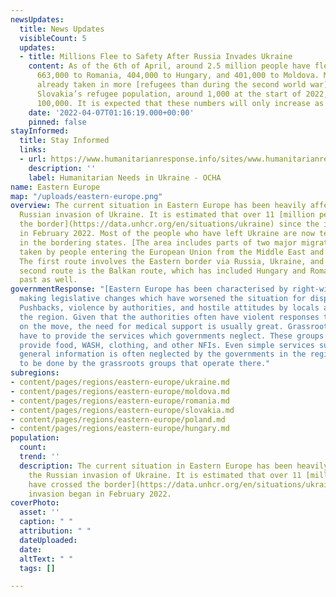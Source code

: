 ```yaml
---
newsUpdates:
  title: News Updates
  visibleCount: 5
  updates:
  - title: Millions Flee to Safety After Russia Invades Ukraine
    content: As of the 6th of April, around 2.5 million people have fled to Poland,
      663,000 to Romania, 404,000 to Hungary, and 401,000 to Moldova. Moldova has
      already taken in more [refugees than during the second world war](https://edition.cnn.com/videos/world/2022/03/08/moldova-ukraine-refugee-crisis-watson-pkg-vpx.cnn).
      Slovakia’s refugee population, around 1,000 at the start of 2022, is now over
      100,000. It is expected that these numbers will only increase as the war continues.
    date: '2022-04-07T01:16:19.000+00:00'
    pinned: false
stayInformed:
  title: Stay Informed
  links:
  - url: https://www.humanitarianresponse.info/sites/www.humanitarianresponse.info/files/documents/files/hno_2021-eng_-_2021-02-09.pdf
    description: ''
    label: Humanitarian Needs in Ukraine - OCHA
name: Eastern Europe
map: "/uploads/eastern-europe.png"
overview: The current situation in Eastern Europe has been heavily affected by the
  Russian invasion of Ukraine. It is estimated that over 11 [million people have crossed
  the border](https://data.unhcr.org/en/situations/ukraine) since the invasion began
  in February 2022. Most of the people who have left Ukraine are now temporarily residing
  in the bordering states. [The area includes parts of two major migration paths](http://www.infomigrants.net/en/post/36391/the-main-migration-routes-to-the-european-union)
  taken by people entering the European Union from the Middle East and Central Asia.
  The first route involves the Eastern border via Russia, Ukraine, and Belarus. The
  second route is the Balkan route, which has included Hungary and Romania in the
  past as well.
governmentResponse: "[Eastern Europe has been characterised by right-wing governments](https://www.oxfordhandbooks.com/view/10.1093/oxfordhb/9780190274559.001.0001/oxfordhb-9780190274559-e-28)
  making legislative changes which have worsened the situation for displaced people.
  Pushbacks, violence by authorities, and hostile attitudes by locals are common in
  the region. Given that the authorities often have violent responses towards people
  on the move, the need for medical support is usually great. Grassroots groups oftentimes
  have to provide the services which governments neglect. These groups usually also
  provide food, WASH, clothing, and other NFIs. Even simple services such as providing
  general information is often neglected by the governments in the region and has
  to be done by the grassroots groups that operate there."
subregions:
- content/pages/regions/eastern-europe/ukraine.md
- content/pages/regions/eastern-europe/moldova.md
- content/pages/regions/eastern-europe/romania.md
- content/pages/regions/eastern-europe/slovakia.md
- content/pages/regions/eastern-europe/poland.md
- content/pages/regions/eastern-europe/hungary.md
population:
  count: 
  trend: ''
  description: The current situation in Eastern Europe has been heavily affected by
    the Russian invasion of Ukraine. It is estimated that over 11 [million people
    have crossed the border](https://data.unhcr.org/en/situations/ukraine) since the
    invasion began in February 2022.
coverPhoto:
  asset: ''
  caption: " "
  attribution: " "
  dateUploaded: 
  date: 
  altText: " "
  tags: []

---
```

